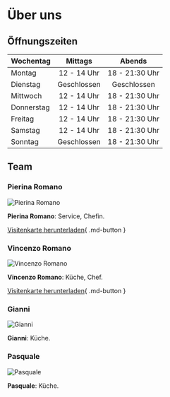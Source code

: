 # Über uns

## Öffnungszeiten

| Wochentag  | Mittags                                                                 | Abends                                                                     |
| ---------- |:-----------------------------------------------------------------------:|:--------------------------------------------------------------------------:|
| Montag     | <time datetime="12:00">12</time> - <time datetime="14:00">14</time> Uhr | <time datetime="18:00">18</time> - <time datetime="21:30">21:30</time> Uhr |
| Dienstag   | Geschlossen                                                             | Geschlossen                                                                |
| Mittwoch   | <time datetime="12:00">12</time> - <time datetime="14:00">14</time> Uhr | <time datetime="18:00">18</time> - <time datetime="21:30">21:30</time> Uhr |
| Donnerstag | <time datetime="12:00">12</time> - <time datetime="14:00">14</time> Uhr | <time datetime="18:00">18</time> - <time datetime="21:30">21:30</time> Uhr |
| Freitag    | <time datetime="12:00">12</time> - <time datetime="14:00">14</time> Uhr | <time datetime="18:00">18</time> - <time datetime="21:30">21:30</time> Uhr |
| Samstag    | <time datetime="12:00">12</time> - <time datetime="14:00">14</time> Uhr | <time datetime="18:00">18</time> - <time datetime="21:30">21:30</time> Uhr |
| Sonntag    | Geschlossen                                                             | <time datetime="18:00">18</time> - <time datetime="21:30">21:30</time> Uhr |

## Team

### Pierina Romano

![Pierina Romano](//da-michele.com/assets/images/team/pierina.svg)

**Pierina Romano**: Service, Chefin.

[Visitenkarte herunterladen](//da-michele.com/assets/vcards/Pierina_Romano.vcf){ .md-button }

### Vincenzo Romano

![Vincenzo Romano](//da-michele.com/assets/images/team/vincenzo.svg)

**Vincenzo Romano**: Küche, Chef.

[Visitenkarte herunterladen](//da-michele.com/assets/vcards/Vincenzo_Romano.vcf){ .md-button }

### Gianni

![Gianni](//da-michele.com/assets/images/team/gianni.svg)

**Gianni**: Küche.

### Pasquale

![Pasquale](//da-michele.com/assets/images/team/pasquale.svg)

**Pasquale**: Küche.
